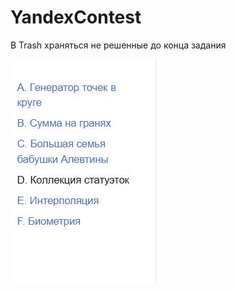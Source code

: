 # YandexContest

В Trash храняться не решенные до конца задания

![Image alt](https://github.com/AshenRain/YandexContest/raw/main//3.jpg)
